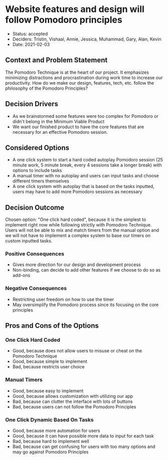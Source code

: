 # Website features and design will follow Pomodoro principles

* Status: accepted 
* Deciders: Tristin, Vishaal, Annie, Jessica, Muhammad, Gary, Alan, Kevin
* Date: 2021-02-03

## Context and Problem Statement

The Pomodoro Technique is at the heart of our project. It emphasizes minimizing distractions and procrastination during work time to increase our productivity. How do we make our design, features, tech, etc. follow the philosophy of the Pomodoro Principles?
## Decision Drivers <!-- optional -->

* As we brainstormed some features were too complex for Pomodoro or didn't belong in the Minimum Viable Product
* We want our finished product to have the core features that are necessary for an effective Pomodoro session.

## Considered Options

* A one click system to start a hard coded autoplay Pomodoro session (25 minute work, 5 minute break, every 4 sessions take a longer break) with options to include tasks
* A manual timer with no autoplay and users can input tasks and choose different timers themselves
* A one click system with autoplay that is based on the tasks inputted, users may have to add more Pomodoro sessions as necessary

## Decision Outcome

Chosen option: "One click hard coded", because it is the simplest to implement right now while following strictly with Pomodoro Technique. Users will not be able to mix and match timers from the manual option and we will not have to implement a complex system to base our timers on custom inputted tasks.

### Positive Consequences <!-- optional -->

* Gives more direction for our design and development process
* Non-binding, can decide to add other features if we choose to do so as add-ons

### Negative Consequences <!-- optional -->

* Restricting user freedom on how to use the timer
* May oversimplify the Pomodoro process since its focusing on the core principles

## Pros and Cons of the Options <!-- optional -->

### One Click Hard Coded

* Good, because does not allow users to misuse or cheat on the Pomodoro Technique
* Good, because simple to implement
* Bad, because restricts user choice

### Manual Timers

* Good, because easy to implement
* Good, because allows customization with utilizing our app
* Bad, because can clutter the interface with lots of buttons
* Bad, because users can not follow the Pomodoro Principles

### One Click Dynamic Based On Tasks

* Good, because more automation for users
* Good, because it can have possible more data to input for each task
* Bad, because hard to implement well
* Bad, because can get confusing for users with too many options and may go against Pomodoro Principles